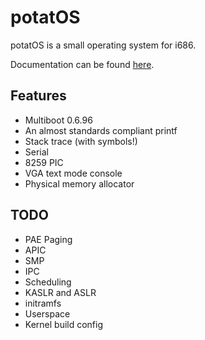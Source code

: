 # potatOS

potatOS is a small operating system for i686.

Documentation can be found [here](docs/README.md).

## Features

* Multiboot 0.6.96
* An almost standards compliant printf
* Stack trace (with symbols!)
* Serial
* 8259 PIC
* VGA text mode console
* Physical memory allocator

## TODO

* PAE Paging
* APIC
* SMP
* IPC
* Scheduling
* KASLR and ASLR
* initramfs
* Userspace
* Kernel build config
